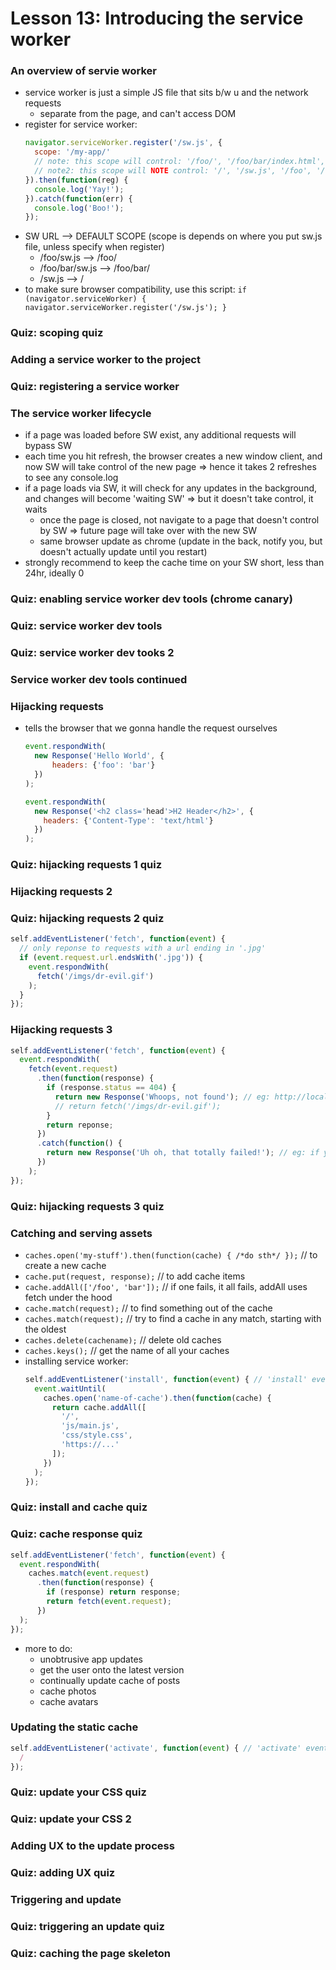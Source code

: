 # Lesson 13: Introducing the service worker

### An overview of servie worker
* service worker is just a simple JS file that sits b/w u and the network requests
  * separate from the page, and can't access DOM
* register for service worker:
  ```js
  navigator.serviceWorker.register('/sw.js', {
    scope: '/my-app/'
    // note: this scope will control: '/foo/', '/foo/bar/index.html', '/foo/bar'
    // note2: this scope will NOTE control: '/', '/sw.js', '/foo', '/foo.html'
  }).then(function(reg) {
    console.log('Yay!');
  }).catch(function(err) {
    console.log('Boo!');
  });
  ```
* SW URL --> DEFAULT SCOPE (scope is depends on where you put sw.js file, unless specify when register)
  * /foo/sw.js --> /foo/
  * /foo/bar/sw.js --> /foo/bar/
  * /sw.js --> /
* to make sure browser compatibility, use this script:
  `if (navigator.serviceWorker) { navigator.serviceWorker.register('/sw.js'); }`

### Quiz: scoping quiz
### Adding a service worker to the project
### Quiz: registering a service worker
### The service worker lifecycle
* if a page was loaded before SW exist, any additional requests will bypass SW
* each time you hit refresh, the browser creates a new window client, and now SW will take control of the new page
  => hence it takes 2 refreshes to see any console.log
* if a page loads via SW, it will check for any updates in the background, and changes will become 'waiting SW'
  => but it doesn't take control, it waits
  * once the page is closed, not navigate to a page that doesn't control by SW
  => future page will take over with the new SW
  * same browser update as chrome (update in the back, notify you, but doesn't actually update until you restart)
* strongly recommend to keep the cache time on your SW short, less than 24hr, ideally 0

### Quiz: enabling service worker dev tools (chrome canary)
### Quiz: service worker dev tools
### Quiz: service worker dev tooks 2
### Service worker dev tools continued
### Hijacking requests
* tells the browser that we gonna handle the request ourselves
  ```js
  event.respondWith(
    new Response('Hello World', {
        headers: {'foo': 'bar'}
    })
  );

  event.respondWith(
    new Response('<h2 class='head'>H2 Header</h2>', {
      headers: {'Content-Type': 'text/html'}
    })
  );
  ```

### Quiz: hijacking requests 1 quiz
### Hijacking requests 2
### Quiz: hijacking requests 2 quiz
  ```js
  self.addEventListener('fetch', function(event) {
    // only reponse to requests with a url ending in '.jpg'
    if (event.request.url.endsWith('.jpg')) {
      event.respondWith(
        fetch('/imgs/dr-evil.gif')
      );
    }
  });
  ```

### Hijacking requests 3
  ```js
  self.addEventListener('fetch', function(event) {
    event.respondWith(
      fetch(event.request)
        .then(function(response) {
          if (response.status == 404) {
            return new Response('Whoops, not found'); // eg: http://localhost:8888/abcdefg
            // return fetch('/imgs/dr-evil.gif');
          }
          return reponse;
        })
        .catch(function() {
          return new Response('Uh oh, that totally failed!'); // eg: if you turn wifi off
        })
      );
  });
  ```

### Quiz: hijacking requests 3 quiz
### Catching and serving assets
* `caches.open('my-stuff').then(function(cache) { /*do sth*/ });` // to create a new cache
* `cache.put(request, response);` // to add cache items
* `cache.addAll(['/foo', 'bar']);` // if one fails, it all fails, addAll uses fetch under the hood
* `cache.match(request);` // to find something out of the cache
* `caches.match(request);` // try to find a cache in any match, starting with the oldest
* `caches.delete(cachename);` // delete old caches
* `caches.keys();` // get the name of all your caches
* installing service worker:
  ```js
  self.addEventListener('install', function(event) { // 'install' event will set up new cache for the 1st time
    event.waitUntil(
      caches.open('name-of-cache').then(function(cache) {
        return cache.addAll([
          '/',
          'js/main.js',
          'css/style.css',
          'https://...'
        ]);
      })
    );
  });
  ```

### Quiz: install and cache quiz
### Quiz: cache response quiz
  ```js
  self.addEventListener('fetch', function(event) {
    event.respondWith(
      caches.match(event.request)
        .then(function(response) {
          if (response) return response;
          return fetch(event.request);
        })
    );
  });
  ```
* more to do:
  * unobtrusive app updates
  * get the user onto the latest version
  * continually update cache of posts
  * cache photos
  * cache avatars

### Updating the static cache
  ```js
  self.addEventListener('activate', function(event) { // 'activate' event will fire when new SW becomes active
    /
  });
  ```

### Quiz: update your CSS quiz
### Quiz: update your CSS 2
### Adding UX to the update process
### Quiz: adding UX quiz
### Triggering and update
### Quiz: triggering an update quiz
### Quiz: caching the page skeleton
